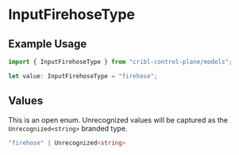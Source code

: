 # InputFirehoseType

## Example Usage

```typescript
import { InputFirehoseType } from "cribl-control-plane/models";

let value: InputFirehoseType = "firehose";
```

## Values

This is an open enum. Unrecognized values will be captured as the `Unrecognized<string>` branded type.

```typescript
"firehose" | Unrecognized<string>
```